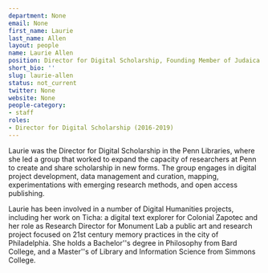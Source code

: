 ```yaml
---
department: None
email: None
first_name: Laurie
last_name: Allen
layout: people
name: Laurie Allen
position: Director for Digital Scholarship, Founding Member of Judaica DH at the Penn Libraries
short_bio: ''
slug: laurie-allen
status: not_current
twitter: None
website: None
people-category:
- staff
roles:
- Director for Digital Scholarship (2016-2019)
---
```

Laurie was the Director for Digital Scholarship in the Penn Libraries, where she led a group that worked to expand the capacity of researchers at Penn to create and share scholarship in new forms. The group engages in digital project development, data management and curation, mapping, experimentations with emerging research methods, and open access publishing.  

Laurie has been involved in a number of Digital Humanities projects, including her work on Ticha: a digital text explorer for Colonial Zapotec and her role as Research Director for Monument Lab a public art and research project focused on 21st century memory practices in the city of Philadelphia. She holds a Bachelor''s degree in Philosophy from Bard College, and a Master''s of Library and Information Science from Simmons College.
